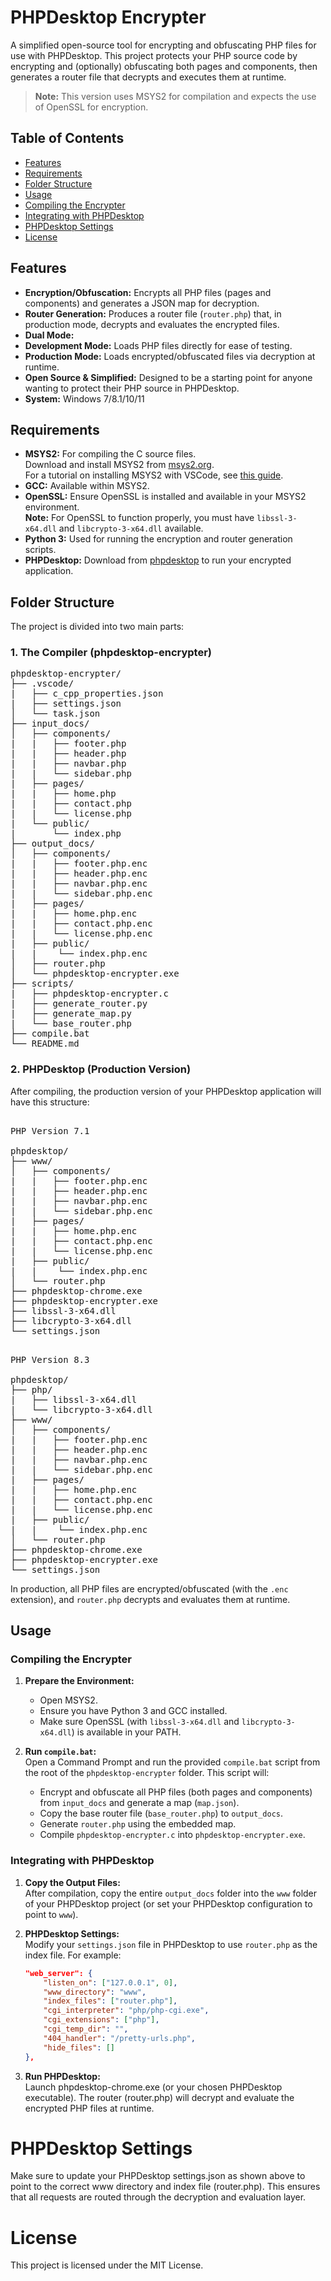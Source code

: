 # PHPDesktop Encrypter

A simplified open-source tool for encrypting and obfuscating PHP files for use with PHPDesktop. This project protects your PHP source code by encrypting and (optionally) obfuscating both pages and components, then generates a router file that decrypts and executes them at runtime.

> **Note:** This version uses MSYS2 for compilation and expects the use of OpenSSL for encryption.

## Table of Contents

- [Features](#features)
- [Requirements](#requirements)
- [Folder Structure](#folder-structure)
- [Usage](#usage)
- [Compiling the Encrypter](#compiling-the-encrypter)
- [Integrating with PHPDesktop](#integrating-with-phpdesktop)
- [PHPDesktop Settings](#phpdesktop-settings)
- [License](#license)

## Features

- **Encryption/Obfuscation:** Encrypts all PHP files (pages and components) and generates a JSON map for decryption.
- **Router Generation:** Produces a router file (`router.php`) that, in production mode, decrypts and evaluates the encrypted files.
- **Dual Mode:**  
- **Development Mode:** Loads PHP files directly for ease of testing.
- **Production Mode:** Loads encrypted/obfuscated files via decryption at runtime.
- **Open Source & Simplified:** Designed to be a starting point for anyone wanting to protect their PHP source in PHPDesktop.
- **System:** Windows 7/8.1/10/11  

## Requirements

- **MSYS2:** For compiling the C source files.  
  Download and install MSYS2 from [msys2.org](https://www.msys2.org/).  
  For a tutorial on installing MSYS2 with VSCode, see [this guide](https://code.visualstudio.com/docs/cpp/config-mingw).
- **GCC:** Available within MSYS2.
- **OpenSSL:** Ensure OpenSSL is installed and available in your MSYS2 environment.  
  **Note:** For OpenSSL to function properly, you must have `libssl-3-x64.dll` and `libcrypto-3-x64.dll` available.
- **Python 3:** Used for running the encryption and router generation scripts.
- **PHPDesktop:** Download from [phpdesktop](https://github.com/cztomczak/phpdesktop) to run your encrypted application.

## Folder Structure

The project is divided into two main parts:

### 1. The Compiler (phpdesktop-encrypter)

<pre>
phpdesktop-encrypter/
├── .vscode/  
|   ├── c_cpp_properties.json        
|   ├── settings.json                  
│   └── task.json               
├── input_docs/
│   ├── components/
|   |   ├── footer.php
|   |   ├── header.php
|   |   ├── navbar.php
|   |   └── sidebar.php  
|   ├── pages/  
|   |   ├── home.php
|   |   ├── contact.php
|   |   └── license.php
|   └── public/  
|       └── index.php      
├── output_docs/               
│   ├── components/
|   |   ├── footer.php.enc
|   |   ├── header.php.enc
|   |   ├── navbar.php.enc
|   |   └── sidebar.php.enc  
|   ├── pages/  
|   |   ├── home.php.enc
|   |   ├── contact.php.enc
|   |   └── license.php.enc
|   ├── public/  
|   |    └── index.php.enc     
│   ├── router.php       
│   └── phpdesktop-encrypter.exe 
├── scripts/         
|   ├── phpdesktop-encrypter.c
|   ├── generate_router.py  
|   ├── generate_map.py       
|   └── base_router.php            
├── compile.bat                                                                
└── README.md
</pre>


### 2. PHPDesktop (Production Version)

After compiling, the production version of your PHPDesktop application will have this structure:

<pre>

PHP Version 7.1

phpdesktop/
├── www/                             
│   ├── components/
|   |   ├── footer.php.enc
|   |   ├── header.php.enc
|   |   ├── navbar.php.enc
|   |   └── sidebar.php.enc  
|   ├── pages/  
|   |   ├── home.php.enc
|   |   ├── contact.php.enc
|   |   └── license.php.enc
|   ├── public/  
|   |    └── index.php.enc     
│   └── router.php       
├── phpdesktop-chrome.exe               
├── phpdesktop-encrypter.exe 
├── libssl-3-x64.dll
├── libcrypto-3-x64.dll
└── settings.json
</pre>

<pre>

PHP Version 8.3

phpdesktop/
├── php/                             
|   ├── libssl-3-x64.dll
|   └── libcrypto-3-x64.dll
├── www/                             
│   ├── components/
|   |   ├── footer.php.enc
|   |   ├── header.php.enc
|   |   ├── navbar.php.enc
|   |   └── sidebar.php.enc  
|   ├── pages/  
|   |   ├── home.php.enc
|   |   ├── contact.php.enc
|   |   └── license.php.enc
|   ├── public/  
|   |    └── index.php.enc     
│   └── router.php       
├── phpdesktop-chrome.exe               
├── phpdesktop-encrypter.exe 
└── settings.json
</pre>


In production, all PHP files are encrypted/obfuscated (with the `.enc` extension), and `router.php` decrypts and evaluates them at runtime.

## Usage

### Compiling the Encrypter

1. **Prepare the Environment:**  
   - Open MSYS2.
   - Ensure you have Python 3 and GCC installed.
   - Make sure OpenSSL (with `libssl-3-x64.dll` and `libcrypto-3-x64.dll`) is available in your PATH.

2. **Run `compile.bat`:**  
   Open a Command Prompt and run the provided `compile.bat` script from the root of the `phpdesktop-encrypter` folder. This script will:
   - Encrypt and obfuscate all PHP files (both pages and components) from `input_docs` and generate a map (`map.json`).
   - Copy the base router file (`base_router.php`) to `output_docs`.
   - Generate `router.php` using the embedded map.
   - Compile `phpdesktop-encrypter.c` into `phpdesktop-encrypter.exe`.

### Integrating with PHPDesktop

1. **Copy the Output Files:**  
   After compilation, copy the entire `output_docs` folder into the `www` folder of your PHPDesktop project (or set your PHPDesktop configuration to point to `www`).

2. **PHPDesktop Settings:**  
   Modify your `settings.json` file in PHPDesktop to use `router.php` as the index file. For example:

   ```json
   "web_server": {
       "listen_on": ["127.0.0.1", 0],
       "www_directory": "www",
       "index_files": ["router.php"],
       "cgi_interpreter": "php/php-cgi.exe",
       "cgi_extensions": ["php"],
       "cgi_temp_dir": "",
       "404_handler": "/pretty-urls.php",
       "hide_files": []
   },

3. **Run PHPDesktop:**  
Launch phpdesktop-chrome.exe (or your chosen PHPDesktop executable). The router (router.php) will decrypt and evaluate the encrypted PHP files at runtime.

# PHPDesktop Settings
Make sure to update your PHPDesktop settings.json as shown above to point to the correct www directory and index file (router.php). This ensures that all requests are routed through the decryption and evaluation layer.

# License
This project is licensed under the MIT License.


